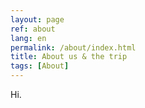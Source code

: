 ```yaml
---
layout: page
ref: about
lang: en
permalink: /about/index.html
title: About us & the trip
tags: [About]
---
```


Hi. 


